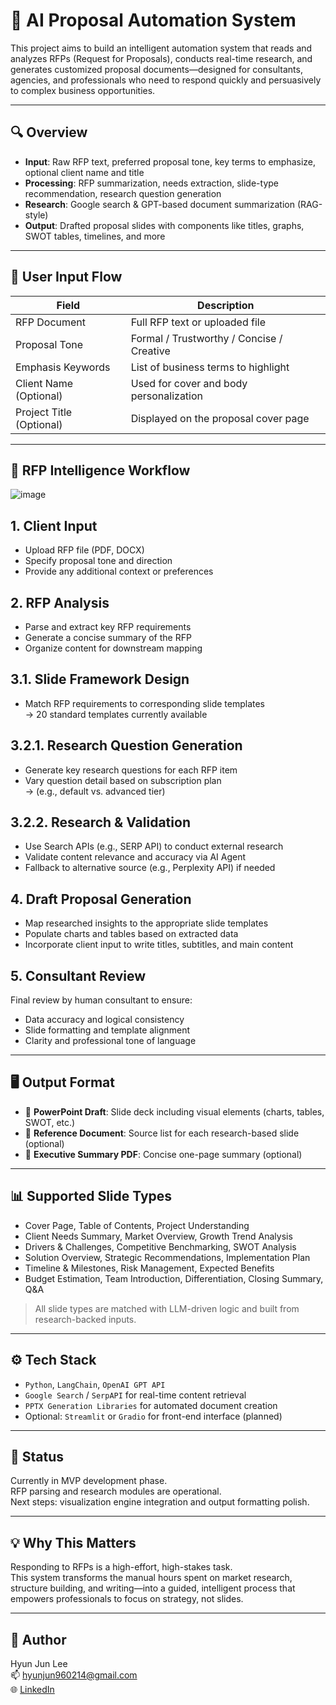 # 🧠 AI Proposal Automation System

This project aims to build an intelligent automation system that reads and analyzes RFPs (Request for Proposals), conducts real-time research, and generates customized proposal documents—designed for consultants, agencies, and professionals who need to respond quickly and persuasively to complex business opportunities.

---

## 🔍 Overview

- **Input**: Raw RFP text, preferred proposal tone, key terms to emphasize, optional client name and title
- **Processing**: RFP summarization, needs extraction, slide-type recommendation, research question generation
- **Research**: Google search & GPT-based document summarization (RAG-style)
- **Output**: Drafted proposal slides with components like titles, graphs, SWOT tables, timelines, and more

---

## 🧭 User Input Flow

| Field | Description |
|-------|-------------|
| RFP Document | Full RFP text or uploaded file |
| Proposal Tone | Formal / Trustworthy / Concise / Creative |
| Emphasis Keywords | List of business terms to highlight |
| Client Name (Optional) | Used for cover and body personalization |
| Project Title (Optional) | Displayed on the proposal cover page |

---

## 🧠 RFP Intelligence Workflow
![image](https://github.com/user-attachments/assets/2d7df595-1805-4782-aa76-54b98b1236b7)


## 1. Client Input
- Upload RFP file (PDF, DOCX)
- Specify proposal tone and direction
- Provide any additional context or preferences

## 2. RFP Analysis
- Parse and extract key RFP requirements
- Generate a concise summary of the RFP
- Organize content for downstream mapping

## 3.1. Slide Framework Design
- Match RFP requirements to corresponding slide templates  
  → 20 standard templates currently available

## 3.2.1. Research Question Generation
- Generate key research questions for each RFP item
- Vary question detail based on subscription plan  
  → (e.g., default vs. advanced tier)

## 3.2.2. Research & Validation
- Use Search APIs (e.g., SERP API) to conduct external research
- Validate content relevance and accuracy via AI Agent
- Fallback to alternative source (e.g., Perplexity API) if needed

## 4. Draft Proposal Generation
- Map researched insights to the appropriate slide templates
- Populate charts and tables based on extracted data
- Incorporate client input to write titles, subtitles, and main content

## 5. Consultant Review
Final review by human consultant to ensure:
- Data accuracy and logical consistency
- Slide formatting and template alignment
- Clarity and professional tone of language

---

## 🖥️ Output Format

- 📝 **PowerPoint Draft**: Slide deck including visual elements (charts, tables, SWOT, etc.)
- 📄 **Reference Document**: Source list for each research-based slide (optional)
- 📑 **Executive Summary PDF**: Concise one-page summary (optional)

---

## 📊 Supported Slide Types

- Cover Page, Table of Contents, Project Understanding  
- Client Needs Summary, Market Overview, Growth Trend Analysis  
- Drivers & Challenges, Competitive Benchmarking, SWOT Analysis  
- Solution Overview, Strategic Recommendations, Implementation Plan  
- Timeline & Milestones, Risk Management, Expected Benefits  
- Budget Estimation, Team Introduction, Differentiation, Closing Summary, Q&A

> All slide types are matched with LLM-driven logic and built from research-backed inputs.

---

## ⚙️ Tech Stack

- `Python`, `LangChain`, `OpenAI GPT API`  
- `Google Search` / `SerpAPI` for real-time content retrieval  
- `PPTX Generation Libraries` for automated document creation  
- Optional: `Streamlit` or `Gradio` for front-end interface (planned)

---

## 🚧 Status

Currently in MVP development phase.  
RFP parsing and research modules are operational.  
Next steps: visualization engine integration and output formatting polish.

---

## 💡 Why This Matters

Responding to RFPs is a high-effort, high-stakes task.  
This system transforms the manual hours spent on market research, structure building, and writing—into a guided, intelligent process that empowers professionals to focus on strategy, not slides.

---

## 👤 Author

Hyun Jun Lee  
📫 hyunjun960214@gmail.com  
🌐 [LinkedIn](https://www.linkedin.com/in/hyunjun-lee-a37448212/)  
